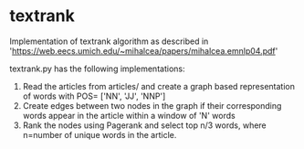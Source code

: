 # textrank

Implementation of textrank algorithm as described in 'https://web.eecs.umich.edu/~mihalcea/papers/mihalcea.emnlp04.pdf'

textrank.py has the following implementations:
1. Read the articles from articles/ and create a graph based representation of words with POS= ['NN', 'JJ', 'NNP']
2. Create edges between two nodes in the graph if their corresponding words appear in the article within a window of 'N' words
3. Rank the nodes using Pagerank and select top n/3 words, where n=number of unique words in the article.
